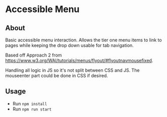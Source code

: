 # Accessible Menu

## About

Basic accessible menu interaction. Allows the tier one menu items to link to pages while keeping the drop down usable for tab navigation.

Based off Approach 2 from https://www.w3.org/WAI/tutorials/menus/flyout/#flyoutnavmousefixed.

Handling all logic in JS so it's not split between CSS and JS. The mouseenter part could be done in CSS if desired.

## Usage

- Run `npm install`
- Run `npm run start`
